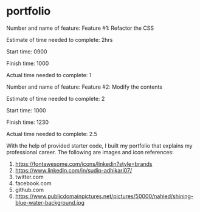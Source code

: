 # portfolio

Number and name of feature: Feature #1: Refactor the CSS

Estimate of time needed to complete: 2hrs

Start time: 0900

Finish time: 1000

Actual time needed to complete: 1


Number and name of feature: Feature #2: Modify the contents

Estimate of time needed to complete: 2

Start time: 1000

Finish time: 1230

Actual time needed to complete: 2.5



With the help of provided starter code, I built my portfolio that explains my professional career.
The following are images and icon references:
1. https://fontawesome.com/icons/linkedin?style=brands
2. https://www.linkedin.com/in/sudip-adhikari07/
3. twitter.com
4. facebook.com
5. github.com
6. https://www.publicdomainpictures.net/pictures/50000/nahled/shining-blue-water-background.jpg
